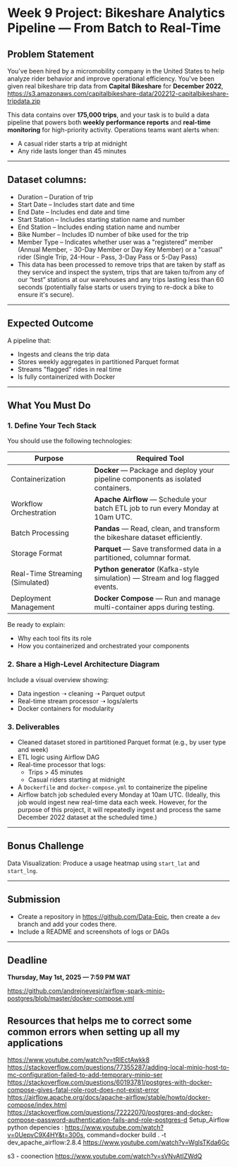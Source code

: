
# Week 9 Project: Bikeshare Analytics Pipeline — From Batch to Real-Time

## **Problem Statement**
You've been hired by a micromobility company in the United States to help analyze rider behavior and improve operational efficiency. You've been given real bikeshare trip data from **Capital Bikeshare** for **December 2022**, https://s3.amazonaws.com/capitalbikeshare-data/202212-capitalbikeshare-tripdata.zip

This data contains over **175,000 trips**, and your task is to build a data pipeline that powers both **weekly performance reports** and **real-time monitoring** for high-priority activity. Operations teams want alerts when:
- A casual rider starts a trip at midnight
- Any ride lasts longer than 45 minutes
---
## **Dataset columns**:
- Duration – Duration of trip
- Start Date – Includes start date and time
- End Date – Includes end date and time
- Start Station – Includes starting station name and number
- End Station – Includes ending station name and number
- Bike Number – Includes ID number of bike used for the trip
- Member Type – Indicates whether user was a "registered" member (Annual Member, - 30-Day Member or Day Key Member) or a "casual" rider (Single Trip, 24-Hour - Pass, 3-Day Pass or 5-Day Pass)
- This data has been processed to remove trips that are taken by staff as they service and inspect the system, trips that are taken to/from any of our “test” stations at our warehouses and any trips lasting less than 60 seconds (potentially false starts or users trying to re-dock a bike to ensure it's secure).
---

## Expected Outcome
A pipeline that:
- Ingests and cleans the trip data
- Stores weekly aggregates in partitioned Parquet format
- Streams "flagged" rides in real time
- Is fully containerized with Docker

---

## What You Must Do

### 1. Define Your Tech Stack
You should use the following technologies:

| **Purpose**                    | **Required Tool**                                                                 |
|-------------------------------|------------------------------------------------------------------------------------|
| Containerization            | **Docker** — Package and deploy your pipeline components as isolated containers.  |
| Workflow Orchestration      | **Apache Airflow** — Schedule your batch ETL job to run every Monday at 10am UTC. |
| Batch Processing            | **Pandas** — Read, clean, and transform the bikeshare dataset efficiently.        |
| Storage Format              | **Parquet** — Save transformed data in a partitioned, columnar format.            |
| Real-Time Streaming (Simulated) | **Python generator** (Kafka-style simulation) — Stream and log flagged events.     |
| Deployment Management       | **Docker Compose** — Run and manage multi-container apps during testing.          |

Be ready to explain:
- Why each tool fits its role
- How you containerized and orchestrated your components

### 2. Share a High-Level Architecture Diagram
Include a visual overview showing:
- Data ingestion ➝ cleaning ➝ Parquet output
- Real-time stream processor ➝ logs/alerts
- Docker containers for modularity

### 3. Deliverables
- Cleaned dataset stored in partitioned Parquet format (e.g., by user type and week)
- ETL logic using Airflow DAG
- Real-time processor that logs:
  - Trips > 45 minutes
  - Casual riders starting at midnight
- A `Dockerfile` and `docker-compose.yml` to containerize the pipeline
- Airflow batch job scheduled every Monday at 10am UTC. (Ideally, this job would ingest new real-time data each week. However, for the purpose of this project, it will repeatedly ingest and process the same December 2022 dataset at the scheduled time.)

---

## Bonus Challenge
Data Visualization: Produce a usage heatmap using `start_lat` and `start_lng`.

---

## Submission
- Create a repository in https://github.com/Data-Epic, then create a `dev` branch and add your codes there.
- Include a README and screenshots of logs or DAGs

---

## Deadline
**Thursday, May 1st, 2025 — 7:59 PM WAT**

https://github.com/andrejnevesjr/airflow-spark-minio-postgres/blob/master/docker-compose.yml


## Resources that helps me to correct some common errors when setting up all my applications
https://www.youtube.com/watch?v=tRlEctAwkk8
https://stackoverflow.com/questions/77355287/adding-local-minio-host-to-mc-configuration-failed-to-add-temporary-minio-ser
https://stackoverflow.com/questions/60193781/postgres-with-docker-compose-gives-fatal-role-root-does-not-exist-error
https://airflow.apache.org/docs/apache-airflow/stable/howto/docker-compose/index.html
https://stackoverflow.com/questions/72222070/postgres-and-docker-compose-password-authentication-fails-and-role-postgres-d
Setup_Airflow python depencies : https://www.youtube.com/watch?v=0UepvC9X4HY&t=300s, command=docker build . -t dev_apache_airflow:2.8.4 
https://www.youtube.com/watch?v=WglsTKda6Gc


s3 - coonection https://www.youtube.com/watch?v=sVNvAtIZWdQ